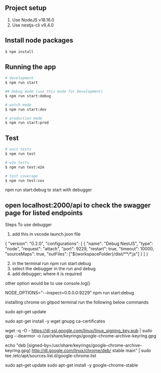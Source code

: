 ## Project setup

1. Use NodeJS v18.16.0
2. Use nestjs-cli v9.4.0


## Install node packages

```bash
$ npm install
```

## Running the app

```bash
# development
$ npm run start

## Debug mode (use this mode for Development)
$ npm run start:debug

# watch mode
$ npm run start:dev

# production mode
$ npm run start:prod
```

## Test

```bash
# unit tests
$ npm run test

# e2e tests
$ npm run test:e2e

# test coverage
$ npm run test:cov
```

npm run start:debug to start with debugger
## open localhost:2000/api to check the swagger page for listed endpoints


Steps To use debugger 

1. add this in vscode launch.json file

{
    "version": "0.2.0",
    "configurations": [
      {
        "name": "Debug NestJS",
        "type": "node",
        "request": "attach",
        "port": 9229,
        "restart": true,
        "timeout": 10000,
        "sourceMaps": true,
        "outFiles": ["${workspaceFolder}/dist/**/*.js"]
      }
    ]
  }
  
2. in the terminal run    npm run start:debug
3. select the debugger in the run and debug 
4. add debugger; where it is required

other option would be to use console.log()



NODE_OPTIONS="--inspect=0.0.0.0:9229" npm run start:debug


installing chrome on gitpod terminal
run the following below commands

sudo apt-get update

sudo apt-get install -y wget gnupg ca-certificates


wget -q -O - https://dl-ssl.google.com/linux/linux_signing_key.pub | sudo gpg --dearmor -o /usr/share/keyrings/google-chrome-archive-keyring.gpg

echo "deb [signed-by=/usr/share/keyrings/google-chrome-archive-keyring.gpg] http://dl.google.com/linux/chrome/deb/ stable main" | sudo tee /etc/apt/sources.list.d/google-chrome.list

sudo apt-get update
sudo apt-get install -y google-chrome-stable


